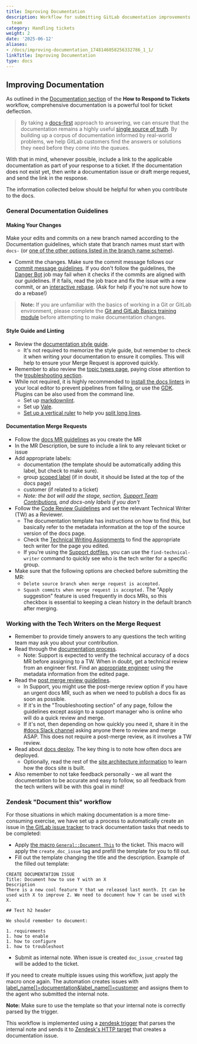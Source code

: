 ```yaml
---
title: Improving Documentation
description: Workflow for submitting GitLab documentation improvements from the Support
  team
category: Handling tickets
weight: 2
date: '2025-06-12'
aliases:
- /docs/improving-documentation_1748146058256332786_1_1/
linkTitle: Improving Documentation
type: docs
---
```


## Improving Documentation

As outlined in the [Documentation section](/handbook/support/workflows/how-to-respond-to-tickets#documentation) of the **How to Respond to Tickets** workflow, comprehensive documentation is a powerful tool for ticket deflection.

> By taking a [docs-first](https://docs.gitlab.com/development/documentation/styleguide/#docs-first-methodology) approach to answering, we can ensure that the documentation remains a highly useful [single source of truth](https://docs.gitlab.com/development/documentation/styleguide/#documentation-is-the-single-source-of-truth-ssot). By building up a corpus of documentation informed by real-world problems, we help GitLab customers find the answers or solutions they need before they come into the queues.

With that in mind, whenever possible, include a link to the applicable documentation as part of your response to a ticket. If the documentation does not exist yet, then *write* a documentation issue or draft merge request, and send the link  in the response.

The information collected below should be helpful for when you contribute to the docs.

### General Documentation Guidelines

#### Making Your Changes

Make your edits and commits on a new branch named according to the Documentation
guidelines, which state that branch names must start with `docs-` (or
[one of the other options listed in the branch name scheme](https://docs.gitlab.com/development/documentation/workflow/#branch-naming)).

- Commit the changes. Make sure the commit message follows our [commit message guidelines](https://docs.gitlab.com/development/contributing/merge_request_workflow/#commit-messages-guidelines).
    If you don't follow the guidelines, the [Danger Bot](https://docs.gitlab.com/development/dangerbot/) job may fail when it checks if the commits are aligned with our guidelines. If it fails, read the job trace and fix the issue with a new commit, or an [interactive rebase](https://git-scm.com/book/en/v2/Git-Tools-Rewriting-History). (Ask for help if you're not sure how to do a rebase!)

> **Note:** If you are unfamiliar with the basics of working in a Git or GitLab
environment, please complete the
[Git and GitLab Basics training module](https://gitlab.com/gitlab-com/support/support-training/-/blob/main/.gitlab/issue_templates/Git%20and%20GitLab%20Basics.md) before attempting to make documentation changes.

#### Style Guide and Linting

- Review the [documentation style guide](https://docs.gitlab.com/development/documentation/styleguide/).
  - It's not required to memorize the style guide, but remember to check it when writing your documentation to ensure it complies. This will help to ensure your Merge Request is approved quickly.
- Remember to also review the [topic types page](https://docs.gitlab.com/development/documentation/topic_types/), paying close attention to the [troubleshooting section](https://docs.gitlab.com/development/documentation/topic_types/troubleshooting/).
- While not required, it is highly recommended to [install the docs linters](https://docs.gitlab.com/development/documentation/testing/)
  in your local editor to prevent pipelines from failing, or use the [GDK](https://gitlab.com/gitlab-org/gitlab-development-kit). Plugins can be also
  used from the command line.
  - Set up [markdownlint](https://docs.gitlab.com/development/documentation/testing/markdownlint/).
  - Set up [Vale](https://docs.gitlab.com/development/documentation/testing/vale/).
  - [Set up a vertical ruler](https://stackoverflow.com/questions/29968499/how-can-i-have-multiple-vertical-rulers-in-vs-code) to help you [split long lines](https://docs.gitlab.com/development/documentation/styleguide/#text).

#### Documentation Merge Requests

- Follow the [docs MR guidelines](https://docs.gitlab.com/development/documentation/#merge-requests-for-gitlab-documentation) as you create the MR
- In the MR Description, be sure to include a link to any relevant ticket or issue
- Add appropriate labels:
  - documentation (the template should be automatically adding this label, but check to make sure).
  - group [scoped label](https://docs.gitlab.com/user/project/labels/#scoped-labels) (if in doubt, it should be listed at the top of the docs page)
  - customer (if related to a ticket)
  - *Note: the bot will add the stage, section, [Support Team Contributions](/handbook/support/#support-fixes), and docs-only labels if you don't*
- Follow the [Code Review Guidelines](https://docs.gitlab.com/development/code_review/) and set the relevant Technical Writer (TW) as a Reviewer.
  - The documentation template has instructions on how to find this, but basically refer to the metadata information at the top of the source version of the docs page.
  - Check the [Technical Writing Assignments](/handbook/product/ux/technical-writing/#assignments) to find the appropriate tech writer for the page you edited.
  - If you're using the [Support dotfiles](https://gitlab.com/gitlab-com/support/toolbox/dotfiles), you can use the `find-technical-writer` command to quickly see who is the tech writer for a specific group.
- Make sure that the following options are checked before submitting the MR:
  - `Delete source branch when merge request is accepted.`
  - `Squash commits when merge request is accepted.` The "Apply suggestion" feature is used frequently in docs MRs, so this checkbox is essential to keeping a clean history in the default branch after merging.

### Working with the Tech Writers on the Merge Request

- Remember to provide timely answers to any questions the tech writing team may ask you about your contribution.
- Read through the [documentation process](https://docs.gitlab.com/development/documentation/workflow/).
  - Note: Support is expected to verify the technical accuracy of a docs MR before assigning to a TW. When in doubt, get a technical review from an engineer first. Find an [appropriate engineer](/handbook/product/categories/) using the metadata information from the edited page.
- Read the [post merge review guidelines](https://docs.gitlab.com/development/documentation/workflow/#post-merge-reviews).
  - In Support, you might use the post-merge review option if you have an urgent docs MR, such as when we need to publish a docs fix as soon as possible.
  - If it's in the "Troubleshooting section" of any page, follow the guidelines except assign to a support manager who is online who will do a quick review and merge.
  - If it's not, then depending on how quickly you need it, share it in the [#docs Slack channel](https://gitlab.slack.com/archives/C16HYA2P5) asking anyone there to review and merge ASAP. This does not require a post-merge review, as it involves a TW review.
- Read about [docs deploy](https://docs.gitlab.com/development/documentation/site_architecture/#deploy-the-docs-site). The key thing is to note how often docs are deployed.
  - Optionally, read the rest of the [site architecture information](https://docs.gitlab.com/development/documentation/site_architecture/) to learn how the docs site is built.
- Also remember to not take feedback personally - we all want the documentation to be accurate and easy to follow, so all feedback from the tech writers will be with this goal in mind!

### Zendesk "Document this" workflow

For those situations in which making documentation is a more time-consuming exercise, we have set up a process to automatically create an issue in [the GitLab issue tracker](https://gitlab.com/gitlab-org/gitlab/-/issues) to track documentation tasks that needs to be completed:

- Apply [the macro `General::Document This`](https://gitlab.com/gitlab-com/support/support-ops/zendesk-global/macros/-/blob/master/macros/active/General/Document%20This.yaml) to the ticket. This macro will apply the `create_doc_issue` tag and prefill the template for you to fill out.
- Fill out the template changing the title and the description. Example of the filled out template:

```text
CREATE DOCUMENTATION ISSUE
Title: Document how to use Y with an X
Description
There is a new cool feature Y that we released last month. It can be used with X to improve Z. We need to document how Y can be used with X.

## Test h2 header

We should remember to document:

1. requirements
1. how to enable
1. how to configure
1. how to troubleshoot
```

- Submit as internal note. When issue is created `doc_issue_created` tag will be added to the ticket.

If you need to create multiple issues using this workflow, just apply the macro once again.
The automation creates issues with [label_name\[\]=documentation&label_name\[\]=customer](https://gitlab.com/gitlab-org/gitlab/-/issues?scope=all&state=opened&label_name[]=documentation&label_name[]=customer) and assigns them to the agent who submitted the internal note.

**Note:** Make sure to use the template so that your internal note is correctly parsed by the trigger.

This workflow is implemented using a [zendesk trigger](https://gitlab.com/gitlab-com/support/support-ops/zendesk-global/triggers/-/blob/master/triggers/active/Lifespan%20Stage/Create%20documentation%20issue.yaml) that parses the internal note and sends it to [Zendesk's HTTP target](https://developer.zendesk.com/api-reference/ticketing/targets/targets/) that creates a documentation issue.
